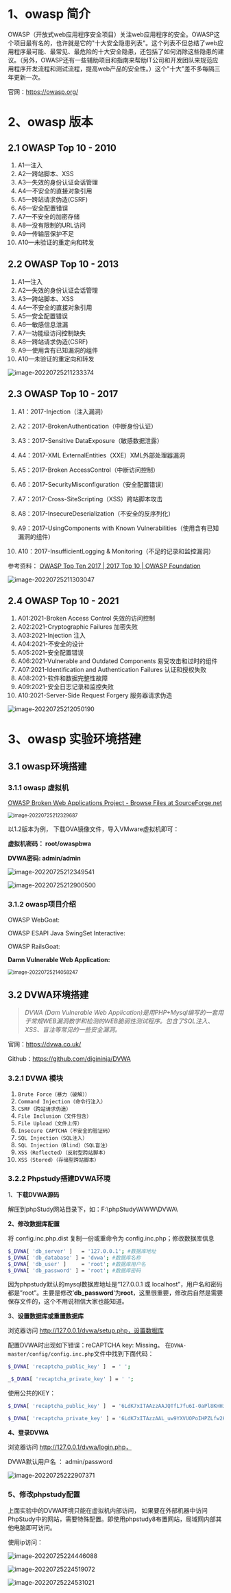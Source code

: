 # 1、owasp 简介

OWASP（开放式web应用程序安全项目）关注web应用程序的安全。OWASP这个项目最有名的，也许就是它的"十大安全隐患列表"。这个列表不但总结了web应用程序最可能、最常见、最危险的十大安全隐患，还包括了如何消除这些隐患的建议。（另外，OWASP还有一些辅助项目和指南来帮助IT公司和开发团队来规范应用程序开发流程和测试流程，提高web产品的安全性。）这个"十大"差不多每隔三年更新一次。

官网：https://owasp.org/

# 2、owasp 版本



## 2.1 OWASP Top 10 - 2010

1. A1—注入      
2. A2—跨站脚本、XSS                           
3. A3—失效的身份认证会话管理               
4. A4—不安全的直接对象引用    
5. A5—跨站请求伪造(CSRF)              
6. A6—安全配置错误                      
7. A7—不安全的加密存储                   
8. A8—没有限制的URL访问                   
9. A9—传输层保护不足 
10. A10—未验证的重定向和转发  

## 2.2 OWASP Top 10 - 2013

1. A1—注入
2. A2—失效的身份认证会话管理
3. A3—跨站脚本、XSS
4. A4—不安全的直接对象引用
5. A5—安全配置错误
6. A6—敏感信息泄漏                  
7. A7—功能级访问控制缺失              
8. A8—跨站请求伪造(CSRF)
9. A9—使用含有已知漏洞的组件         
10. A10—未验证的重定向和转发 

![image-20220725211233374](assets/image-20220725211233374-16596234477831.png)

## 2.3 OWASP Top 10 - 2017

1. A1：2017-Injection（注入漏洞）

2. A2：2017-BrokenAuthentication（中断身份认证）
3. A3：2017-Sensitive DataExposure（敏感数据泄露）
4. A4：2017-XML ExternalEntities（XXE）XML外部处理器漏洞
5. A5：2017-Broken AccessControl（中断访问控制）
6. A6：2017-SecurityMisconfiguration（安全配置错误）
7. A7：2017-Cross-SiteScripting（XSS）跨站脚本攻击
8. A8：2017-InsecureDeserialization（不安全的反序列化）
9. A9：2017-UsingComponents with Known Vulnerabilities（使用含有已知漏洞的组件）
10. A10：2017-InsufficientLogging & Monitoring（不足的记录和监控漏洞）

参考资料： [OWASP Top Ten 2017 | 2017 Top 10 | OWASP Foundation](https://owasp.org/www-project-top-ten/2017/Top_10)

![image-20220725211303047](assets/image-20220725211303047.png)

## 2.4 OWASP Top 10 - 2021

1. A01:2021-Broken Access Control 失效的访问控制
2. A02:2021-Cryptographic Failures 加密失败
3. A03:2021-Injection 注入
4. A04:2021-不安全的设计
5. A05:2021-安全配置错误
6. A06:2021-Vulnerable and Outdated Components 易受攻击和过时的组件
7. A07:2021-Identification and Authentication Failures 认证和授权失败
8. A08:2021-软件和数据完整性故障
9. A09:2021-安全日志记录和监控失败
10. A10:2021-Server-Side Request Forgery 服务器请求伪造

![image-20220725212050190](assets/image-20220725212050190.png)

# 3、owasp 实验环境搭建

## 3.1 owasp环境搭建

### 3.1.1 owasp 虚拟机

[OWASP Broken Web Applications Project - Browse Files at SourceForge.net](https://sourceforge.net/projects/owaspbwa/files/)

<img src="assets/image-20220725212329687.png" alt="image-20220725212329687" style="zoom: 80%;" />

以1.2版本为例， 下载OVA镜像文件，导入VMware虚拟机即可：

**虚拟机密码： root/owaspbwa**

**DVWA密码: admin/admin**

![image-20220725212349541](assets/image-20220725212349541-16587603437431.png)

![image-20220725212900500](assets/image-20220725212900500.png)

### 3.1.2 owasp项目介绍

OWASP WebGoat:

OWASP ESAPI Java SwingSet Interactive:

OWASP RailsGoat:

**Damn Vulnerable Web Application:**

<img src="assets/image-20220725214058247.png" alt="image-20220725214058247" style="zoom:80%;" />



## 3.2 DVWA环境搭建

> *DVWA (Dam Vulnerable Web Application)是用PHP+Mysql编写的一套用于常规WEB漏洞教学和检测的WEB脆弱性测试程序。包含了SQL注入、XSS、盲注等常见的一些安全漏洞。*

官网：https://dvwa.co.uk/

Github：https://github.com/digininja/DVWA

### 3.2.1 DVWA 模块

1. `Brute Force（暴力（破解））`
2. `Command Injection（命令行注入）`
3. `CSRF（跨站请求伪造）`
4. `File Inclusion（文件包含）`
5. `File Upload（文件上传）`
6. `Insecure CAPTCHA（不安全的验证码）`
7. `SQL Injection（SQL注入）`
8. `SQL Injection（Blind）（SQL盲注）`
9. `XSS（Reflected）（反射型跨站脚本）`
10. `XSS（Stored）（存储型跨站脚本）`

### 3.2.2 Phpstudy搭建DVWA环境

1、**下载DVWA源码**

解压到phpStudy网站目录下，如：F:\phpStudy\WWW\DVWA\

**2、修改数据库配置**

将 config.inc.php.dist 复制一份或重命令为 config.inc.php；修改数据库信息

```bash
$_DVWA[ 'db_server' ]   = '127.0.0.1'; #数据库地址
$_DVWA[ 'db_database' ] = 'dvwa'; #数据库名称
$_DVWA[ 'db_user' ]     = 'root'; #数据库用户名
$_DVWA[ 'db_password' ] = 'root'; #数据库密码
```

因为phpstudy默认的mysql数据库地址是“127.0.0.1 或 localhost”，用户名和密码都是”root”。主要是修改’**db_password**‘为**root**，这里很重要，修改后自然是需要保存文件的，这个不用说相信大家也能知道。

3、**设置数据库或重置数据库**

浏览器访问 http://127.0.0.1/dvwa/setup.php，设置数据库

配置DVWA时出现如下错误：reCAPTCHA key: Missing。  在`DVWA-master/config/config.inc.php`文件中找到下面代码：

```bash
$_DVWA[ 'recaptcha_public_key' ]  = ' '; 

_$_DVWA[ 'recaptcha_private_key' ] = ' ';
```

使用公共的KEY：

```bash
$_DVWA[ 'recaptcha_public_key' ]  = '6LdK7xITAAzzAAJQTfL7fu6I-0aPl8KHHieAT_yJg';

$_DVWA[ 'recaptcha_private_key' ] = '6LdK7xITAzzAAL_uw9YXVUOPoIHPZLfw2K1n5NVQ';
```

**4、登录DVWA**

浏览器访问 http://127.0.0.1/dvwa/login.php， 

DVWA默认用户名 ： admin/password

![image-20220725222907371](assets/image-20220725222907371.png)



### 5、修改phpstudy配置

上面实验中的DVWA环境只能在虚拟机内部访问， 如果要在外部机器中访问PhpStudy中的网站，需要特殊配置。即使用phpstudy8布置网站，局域网内部其他电脑即可访问。

使用ip访问：

![image-20220725224446088](assets/image-20220725224446088.png)

![image-20220725224519072](assets/image-20220725224519072.png)

![image-20220725224531021](assets/image-20220725224531021.png)

